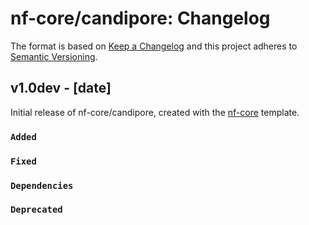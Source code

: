 # nf-core/candipore: Changelog

The format is based on [Keep a Changelog](https://keepachangelog.com/en/1.0.0/)
and this project adheres to [Semantic Versioning](https://semver.org/spec/v2.0.0.html).

## v1.0dev - [date]

Initial release of nf-core/candipore, created with the [nf-core](https://nf-co.re/) template.

### `Added`

### `Fixed`

### `Dependencies`

### `Deprecated`
